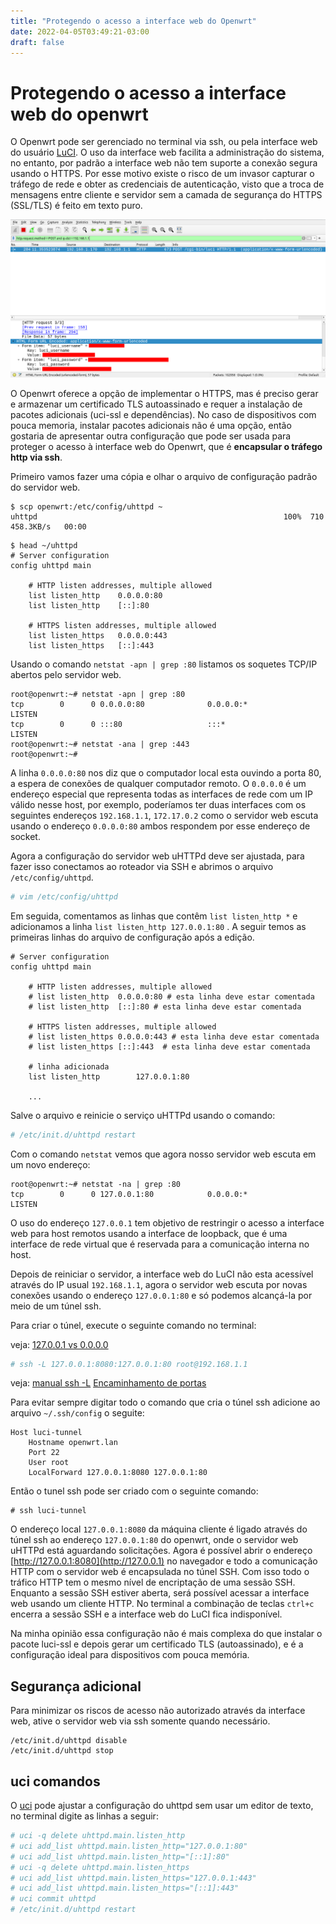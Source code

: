```yaml
---
title: "Protegendo o acesso a interface web do Openwrt"
date: 2022-04-05T03:49:21-03:00
draft: false
---
```


# Protegendo o acesso a interface web do openwrt

O Openwrt pode ser gerenciado no terminal via ssh, ou pela interface web do usuário [LuCI](https://openwrt.org/docs/guide-user/luci/start). O uso da interface web facilita a administração do sistema, no entanto, por padrão a interface web não tem suporte a conexão segura usando o  HTTPS. Por esse motivo  existe o risco de um invasor capturar o tráfego de rede e obter as credenciais de autenticação, visto que a troca de mensagens entre cliente e servidor sem a camada de segurança do HTTPS (SSL/TLS) é feito em texto puro.


![captura do tráfego http com wireshark](/images/openwrt_captura_de_credenciais.png)


O Openwrt oferece a opção de implementar o HTTPS,  mas é preciso gerar e armazenar um certificado TLS autoassinado e requer a instalação de pacotes adicionais (uci-ssl e dependências). No caso de dispositivos com pouca memoria, instalar pacotes adicionais não é uma opção, então gostaria de apresentar outra configuração que pode ser usada para proteger o acesso à interface web do Openwrt, que é **encapsular o tráfego http via ssh**.

Primeiro vamos fazer uma cópia e olhar o arquivo de configuração padrão do servidor web.

```
$ scp openwrt:/etc/config/uhttpd ~
uhttpd                                                       100%  710   458.3KB/s   00:00 
```

```
$ head ~/uhttpd 
# Server configuration
config uhttpd main

	# HTTP listen addresses, multiple allowed
	list listen_http	0.0.0.0:80
	list listen_http	[::]:80

	# HTTPS listen addresses, multiple allowed
	list listen_https	0.0.0.0:443
	list listen_https	[::]:443
```

Usando o comando `netstat -apn | grep :80` listamos os soquetes TCP/IP abertos pelo servidor web.

```bash-session
root@openwrt:~# netstat -apn | grep :80
tcp        0      0 0.0.0.0:80              0.0.0.0:*               LISTEN      
tcp        0      0 :::80                   :::*                    LISTEN
root@openwrt:~# netstat -ana | grep :443
root@openwrt:~# 
```

A linha `0.0.0.0:80` nos diz que o computador local esta ouvindo a porta 80, a espera de conexões de qualquer computador remoto.  O `0.0.0.0` é um endereço especial que representa todas as interfaces de rede com um IP válido nesse host, por exemplo,  poderíamos ter duas interfaces com os seguintes endereços `192.168.1.1`, `172.17.0.2`  como o servidor web escuta usando o endereço  `0.0.0.0:80` ambos respondem por esse endereço de socket.


Agora  a configuração do servidor web uHTTPd deve ser ajustada, para fazer isso conectamos ao roteador via SSH e abrimos o arquivo `/etc/config/uhttpd`.

```bash
# vim /etc/config/uhttpd
```

Em seguida, comentamos as linhas que contêm `list listen_http *` e adicionamos a linha `list listen_http 127.0.0.1:80` . A seguir temos as primeiras linhas do arquivo de configuração após a edição.

```
# Server configuration
config uhttpd main

	# HTTP listen addresses, multiple allowed
	# list listen_http	0.0.0.0:80 # esta linha deve estar comentada
	# list listen_http	[::]:80 # esta linha deve estar comentada

	# HTTPS listen addresses, multiple allowed
	# list listen_https	0.0.0.0:443 # esta linha deve estar comentada
	# list listen_https	[::]:443  # esta linha deve estar comentada

    # linha adicionada
    list listen_http        127.0.0.1:80
	
    ...
```

Salve o arquivo e reinicie o serviço uHTTPd usando o comando:

```bash
# /etc/init.d/uhttpd restart
```


Com o comando `netstat` vemos que agora nosso servidor web escuta em um novo endereço:

```
root@openwrt:~# netstat -na | grep :80
tcp        0      0 127.0.0.1:80            0.0.0.0:*               LISTEN   
```

O uso do endereço `127.0.0.1` tem objetivo de restringir o acesso a interface web para host remotos usando a interface de loopback, que é uma interface de rede virtual que é reservada para a comunicação interna no host.

Depois de reiniciar o servidor, a interface web do LuCI não esta acessível através do IP usual `192.168.1.1`, agora o servidor web escuta por novas conexões usando o endereço `127.0.0.1:80` e só podemos alcançá-la por meio de um túnel ssh.

Para criar o túnel, execute o seguinte comando no terminal:

veja: [127.0.0.1 vs 0.0.0.0](https://stackoverflow.com/questions/20778771/what-is-the-difference-between-0-0-0-0-127-0-0-1-and-localhost)

```bash
# ssh -L 127.0.0.1:8080:127.0.0.1:80 root@192.168.1.1
```

veja:
	[manual ssh -L](https://man.archlinux.org/man/ssh.1#L~4) 
	[Encaminhamento de portas](https://wiki.archlinux.org/title/OpenSSH#Forwarding_other_ports)

Para evitar sempre digitar todo o comando que cria o túnel ssh adicione  ao arquivo `~/.ssh/config` o seguite:

```
Host luci-tunnel
	Hostname openwrt.lan
	Port 22
	User root
	LocalForward 127.0.0.1:8080 127.0.0.1:80
```

Então o tunel ssh pode ser criado com o seguinte comando:

```ssh
# ssh luci-tunnel
```

O endereço local `127.0.0.1:8080` da máquina cliente é ligado através do túnel ssh ao endereço `127.0.0.1:80` do openwrt, onde o servidor web uHTTPd está aguardando solicitações. Agora é possível abrir o endereço [http://127.0.0.1:8080](http://127.0.0.1) no navegador e todo a comunicação HTTP com o servidor web é encapsulada no túnel SSH. Com isso todo o tráfico HTTP tem o mesmo nível de encriptação de uma sessão SSH. Enquanto a sessão SSH estiver aberta, será possível acessar a interface web usando um cliente HTTP. No terminal a combinação de teclas `ctrl+c` encerra a sessão SSH e a interface web do LuCI fica indisponível.

Na minha opinião essa configuração não é mais complexa do que instalar o pacote luci-ssl e depois gerar um certificado TLS (autoassinado), e é a configuração ideal para dispositivos com pouca memória. 

## Segurança adicional

Para minimizar os riscos de acesso não autorizado através da interface web, ative o servidor web via ssh somente quando necessário.


```
/etc/init.d/uhttpd disable
/etc/init.d/uhttpd stop
```


## uci comandos

O [uci](https://openwrt.org/docs/guide-user/base-system/uci) pode ajustar a configuração do uhttpd sem usar um editor de texto, no terminal digite as linhas a seguir:

```bash
# uci -q delete uhttpd.main.listen_http
# uci add_list uhttpd.main.listen_http="127.0.0.1:80"
# uci add_list uhttpd.main.listen_http="[::1]:80"
# uci -q delete uhttpd.main.listen_https
# uci add_list uhttpd.main.listen_https="127.0.0.1:443"
# uci add_list uhttpd.main.listen_https="[::1]:443"
# uci commit uhttpd
# /etc/init.d/uhttpd restart

```
